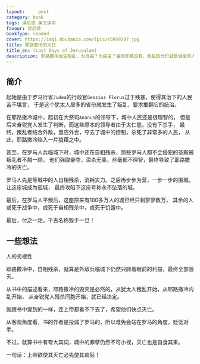 ```yaml
---
layout:     post
category: book
tags: 读后感 英文读本
favour: 读后感
bookType: readed
cover: https://img1.doubanio.com/lpic/s5959287.jpg
title: 耶路撒冷的末日
title_en: (Last Days of Jerusalem)
description: 耶路撒冷发生叛乱，为自由？为民主？最终却都没有，叛乱的代价就是城里的人们为了些许利益自相残杀，历史名城耶路撒冷毁于一旦！
---
```


## 简介

起始是由于罗马行省`Judea`的行政官`Gessius Florus`过于残暴，使得其治下的人民苦不堪言，
于是这个犹太人居多的省份就发生了叛乱，要求推翻它的统治。

在耶路撒冷城中，起初在大祭司`Ananus`的领导下，城中人民还是很理智的，
但是后来奋锐党人发生了判断，而这些原本的领导者由于太仁慈，没有下杀手，
最终，叛乱者结合外敌，里应外合，夺去了城中的控制，杀死了非常多的人民，
从此，耶路撒冷陷入一片狼藉之中。

甚至，在罗马人兵临城下时，城中还在自相残杀，那些罗马人都不会侵犯的圣殿被叛乱者不屑一顾，
他们强取豪夺，滥杀无辜，丝毫都不理智，最终导致了耶路撒冷的灭亡。

罗马人先是等城中的人自相残杀，消耗实力。之后再步步为营，一步一步的围城，让这座城成为孤城，
最终攻陷下这座号称永不坠落的城。

最后，在罗马人平叛后，这座原来有100多万人的城已经只剩寥寥数万，
其余的人或死于战争中，或死于自相残杀中，或死于饥饿中。

最后，付之一炬，千古名称毁于一旦！

## 一些想法

人的劣根性

耶路撒冷中，自相残杀，就算是外敌兵临城下仍然只顾着眼前的利益，最终全部毁灭。

从书中的描述看来，耶路撒冷的毁灭是必然的，从犹太人叛乱开始，从耶路撒冷内乱开始，
从奋锐党人残杀同胞开始，就已经决定。

就跟书中提到的一样，连上帝都看不下去了，希望他们快点灭亡。

从客观角度看，书的作者是投诚了罗马的，所以难免会站在罗马的角度，贬低对手。

不过，就算书中有夸大其词，城中的罪孽仍然不可小视，灭亡也是自食其果。

一句话：上帝欲使其灭亡必先使其疯狂！